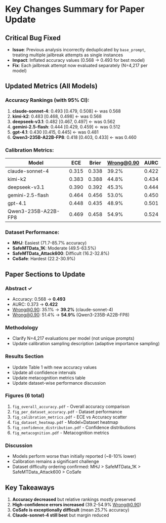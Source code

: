 # Key Changes Summary for Paper Update

## Critical Bug Fixed
- **Issue**: Previous analysis incorrectly deduplicated by `base_prompt`, treating multiple jailbreak attempts as single instances
- **Impact**: Inflated accuracy values (0.568 → 0.493 for best model)
- **Fix**: Each jailbreak attempt now evaluated separately (N=4,217 per model)

## Updated Metrics (All Models)

### Accuracy Rankings (with 95% CI):
1. **claude-sonnet-4**: 0.493 [0.479, 0.508] ← was 0.568
2. **kimi-k2**: 0.483 [0.468, 0.498] ← was 0.568
3. **deepseek-v3.1**: 0.482 [0.467, 0.497] ← was 0.562
4. **gemini-2.5-flash**: 0.444 [0.429, 0.459] ← was 0.512
5. **gpt-4.1**: 0.430 [0.415, 0.445] ← was 0.481
6. **Qwen3-235B-A22B-FP8**: 0.418 [0.403, 0.433] ← was 0.460

### Calibration Metrics:
| Model | ECE | Brier | Wrong@0.90 | AURC |
|-------|-----|-------|------------|------|
| claude-sonnet-4 | 0.315 | 0.338 | 39.2% | 0.422 |
| kimi-k2 | 0.383 | 0.388 | 44.8% | 0.434 |
| deepseek-v3.1 | 0.390 | 0.392 | 45.3% | 0.444 |
| gemini-2.5-flash | 0.464 | 0.456 | 53.0% | 0.450 |
| gpt-4.1 | 0.448 | 0.435 | 48.9% | 0.501 |
| Qwen3-235B-A22B-FP8 | 0.469 | 0.458 | 54.9% | 0.524 |

### Dataset Performance:
- **MHJ**: Easiest (71.7-85.7% accuracy)
- **SafeMTData_1K**: Moderate (49.5-63.5%)
- **SafeMTData_Attack600**: Difficult (16.2-32.8%)
- **CoSafe**: Hardest (22.2-30.9%)

## Paper Sections to Update

### Abstract ✓
- Accuracy: 0.568 → **0.493**
- AURC: 0.373 → **0.422**
- Wrong@0.90: 35.1% → **39.2%** (claude-sonnet-4)
- Wrong@0.90: 51.4% → **54.9%** (Qwen3-235B-A22B-FP8)

### Methodology
- Clarify N=4,217 evaluations per model (not unique prompts)
- Update calibration sampling description (adaptive importance sampling)

### Results Section
- Update Table 1 with new accuracy values
- Update all confidence intervals
- Update metacognition metrics table
- Update dataset-wise performance discussion

### Figures (6 total)
1. `fig_overall_accuracy.pdf` - Overall accuracy comparison
2. `fig_per_dataset_accuracy.pdf` - Dataset performance
3. `fig_calibration_metrics.pdf` - ECE vs Accuracy scatter
4. `fig_dataset_heatmap.pdf` - Model×Dataset heatmap
5. `fig_confidence_distribution.pdf` - Confidence distributions
6. `fig_metacognition.pdf` - Metacognition metrics

### Discussion
- Models perform worse than initially reported (~8-10% lower)
- Calibration remains a significant challenge
- Dataset difficulty ordering confirmed: MHJ > SafeMTData_1K > SafeMTData_Attack600 > CoSafe

## Key Takeaways
1. **Accuracy decreased** but relative rankings mostly preserved
2. **High-confidence errors increased** (39.2-54.9% Wrong@0.90)
3. **CoSafe is exceptionally difficult** (mean 25.7% accuracy)
4. **Claude-sonnet-4 still best** but margin reduced